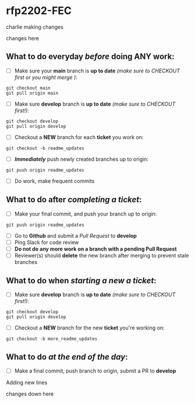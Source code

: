 # rfp2202-FEC
charlie making changes

changes here






## What to do **everyday** _before_ doing **ANY** work:
- [ ] Make sure your **main** branch is **up to date** _(make sure to CHECKOUT first or you might merge )_:
```
git checkout main
git pull origin main
```
- [ ] Make sure **develop** branch is **up to date** _(make sure to CHECKOUT first!)_:
```
git checkout develop
git pull origin develop
```
- [ ] Checkout a **NEW** branch for each **ticket** you work on:
```
git checkout -b readme_updates
```
- [ ] _**Immediately**_ push newly created branches up to origin:
```
git push origin readme_updates
```
- [ ] Do work, make frequent commits


## What to do after _**completing a ticket**_:
- [ ] Make your final commit, and push your branch up to origin:
```
git push origin readme_updates
```
- [ ] Go to **Github** and submit a _Pull Request_ to **develop**
- [ ] Ping Slack for code review
- [ ] **Do not do any more work on a branch with a pending Pull Request**
- [ ] Reviewer(s) should **delete** the new branch after merging to prevent stale branches

## What to do when _**starting a new a ticket**_:
- [ ] Make sure **develop** branch is **up to date** _(make sure to CHECKOUT first!)_:
```
git checkout develop
git pull origin develop
```
- [ ] Checkout a **NEW** branch for the new **ticket** you're working on:
```
git checkout -b more_readme_updates
```

## What to do _**at the end of the day**_:
- [ ] Make a final commit, push branch to origin, submit a PR to **develop**

Adding new lines












changes down here